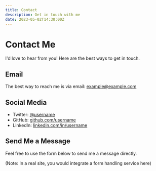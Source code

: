 ```yaml
---
title: Contact
description: Get in touch with me
date: 2023-05-02T14:30:00Z
---
```


# Contact Me

I'd love to hear from you! Here are the best ways to get in touch.

## Email

The best way to reach me is via email: [example@example.com](mailto:example@example.com)

## Social Media

- Twitter: [@username](https://twitter.com/username)
- GitHub: [github.com/username](https://github.com/username)
- LinkedIn: [linkedin.com/in/username](https://linkedin.com/in/username)

## Send Me a Message

Feel free to use the form below to send me a message directly.

(Note: In a real site, you would integrate a form handling service here)